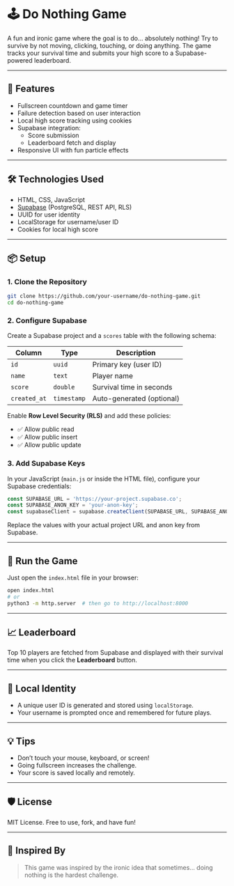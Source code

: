 # 🕹️ Do Nothing Game

A fun and ironic game where the goal is to do... absolutely nothing! Try to survive by not moving, clicking, touching, or doing anything. The game tracks your survival time and submits your high score to a Supabase-powered leaderboard.

---

## 🚀 Features

- Fullscreen countdown and game timer
- Failure detection based on user interaction
- Local high score tracking using cookies
- Supabase integration:
  - Score submission
  - Leaderboard fetch and display
- Responsive UI with fun particle effects

---

## 🛠️ Technologies Used

- HTML, CSS, JavaScript
- [Supabase](https://supabase.com/) (PostgreSQL, REST API, RLS)
- UUID for user identity
- LocalStorage for username/user ID
- Cookies for local high score

---

## 📦 Setup

### 1. Clone the Repository

```bash
git clone https://github.com/your-username/do-nothing-game.git
cd do-nothing-game
````

### 2. Configure Supabase

Create a Supabase project and a `scores` table with the following schema:

| Column       | Type        | Description               |
| ------------ | ----------- | ------------------------- |
| `id`         | `uuid`      | Primary key (user ID)     |
| `name`       | `text`      | Player name               |
| `score`      | `double`    | Survival time in seconds  |
| `created_at` | `timestamp` | Auto-generated (optional) |

Enable **Row Level Security (RLS)** and add these policies:

* ✅ Allow public read
* ✅ Allow public insert
* ✅ Allow public update

### 3. Add Supabase Keys

In your JavaScript (`main.js` or inside the HTML file), configure your Supabase credentials:

```js
const SUPABASE_URL = 'https://your-project.supabase.co';
const SUPABASE_ANON_KEY = 'your-anon-key';
const supabaseClient = supabase.createClient(SUPABASE_URL, SUPABASE_ANON_KEY);
```

Replace the values with your actual project URL and anon key from Supabase.

---

## 🧪 Run the Game

Just open the `index.html` file in your browser:

```bash
open index.html
# or
python3 -m http.server  # then go to http://localhost:8000
```

---

## 📈 Leaderboard

Top 10 players are fetched from Supabase and displayed with their survival time when you click the **Leaderboard** button.

---

## 👤 Local Identity

* A unique user ID is generated and stored using `localStorage`.
* Your username is prompted once and remembered for future plays.

---

## 💡 Tips

* Don’t touch your mouse, keyboard, or screen!
* Going fullscreen increases the challenge.
* Your score is saved locally and remotely.

---

## 🛡️ License

MIT License. Free to use, fork, and have fun!

---

## 🧠 Inspired By

> This game was inspired by the ironic idea that sometimes… doing nothing is the hardest challenge.

